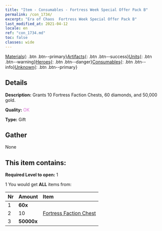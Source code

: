 ```yaml
---
title: "Item - Consumables - Fortress Week Special Offer Pack B"
permalink: /con_1734/
excerpt: "Era of Chaos  Fortress Week Special Offer Pack B"
last_modified_at: 2021-04-12
locale: en
ref: "con_1734.md"
toc: false
classes: wide
---
```

 [Materials](/){: .btn .btn--primary}[Artifacts](/Artifacts/){: .btn .btn--success}[Units](/Units/){: .btn .btn--warning}[Heroes](/Heroes/){: .btn .btn--danger}[Consumables](/Consumables/){: .btn .btn--info}[Unknown](/Unknown/){: .btn .btn--primary}

## Details
 **Description:** Grants 10 Fortress Faction Chests, 60 diamonds, and 50,000 gold.

 **Quality:** <span style="color: #DA70D6">OK</span>

 **Type:** Gift

## Gather

  None

## This item contains:

 **Required Level to open:** 1

 1 You would get **ALL** items  from:

  | Nr | Amount |     Item    |
  |:---|:-------|:------------|
  | 1 |  **60x** | <i class="fas fa-gem"/> |  | 
  | 2 | 10 | [Fortress Faction Chest](/Items/con_1277/) | 
  | 3 |  **50000x** | <i class="fas fa-coins"/> |  | 

